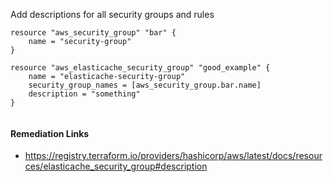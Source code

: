 
Add descriptions for all security groups and rules

```hcl
resource "aws_security_group" "bar" {
	name = "security-group"
}

resource "aws_elasticache_security_group" "good_example" {
	name = "elasticache-security-group"
	security_group_names = [aws_security_group.bar.name]
	description = "something"
}
	
```

#### Remediation Links
 - https://registry.terraform.io/providers/hashicorp/aws/latest/docs/resources/elasticache_security_group#description

